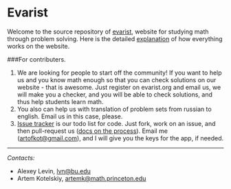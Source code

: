Evarist
=======

Welcome to the source repository of [evarist](http://www.evarist.org/), 
website for studying math through problem solving.
Here is the detailed [explanation](http://www.evarist.org/about) of 
how everything works on the website.

###For contributers.

1. We are looking for people to start off the community! If you want to help us and you know math enough so that you can check solutions on our website - that is awesome. Just register on evarist.org and email us, we will make you a checker, and you will be able to check solutions, and thus help students learn math.
2. You also can help us with translation of problem sets from russian to english. Email us in this case, please.
3. [Issue tracker](https://github.com/artofkot/evarist/issues) is our todo list for code. Just fork, work on an issue, and then pull-request us ([docs on the process](https://help.github.com/articles/using-pull-requests/)). Email me (artofkot@gmail.com), and I will give you the keys for the app, if needed.



------------------------------------------
_Contacts:_
* Alexey Levin, lvn@bu.edu
* Artem Kotelskiy, artemk@math.princeton.edu
